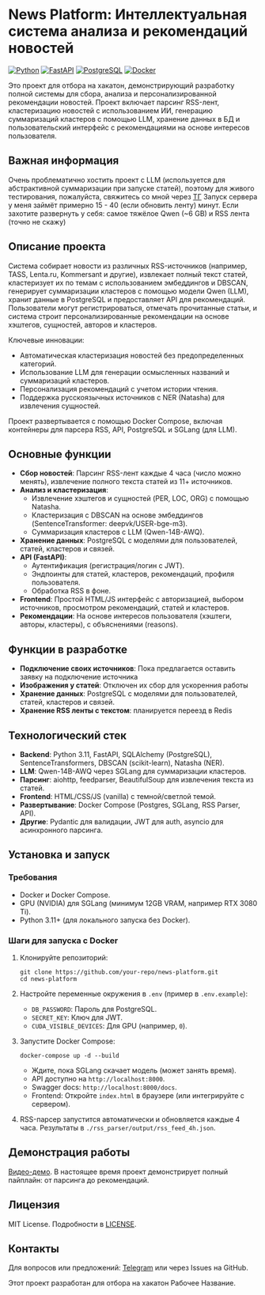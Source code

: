 # News Platform: Интеллектуальная система анализа и рекомендаций новостей

[![Python](https://img.shields.io/badge/Python-3.11-blue?logo=python)](https://www.python.org/)
[![FastAPI](https://img.shields.io/badge/FastAPI-0.112-green?logo=fastapi)](https://fastapi.tiangolo.com/)
[![PostgreSQL](https://img.shields.io/badge/PostgreSQL-15-blue?logo=postgresql)](https://www.postgresql.org/)
[![Docker](https://img.shields.io/badge/Docker-Compose-blue?logo=docker)](https://www.docker.com/)

Это проект для отбора на хакатон, демонстрирующий разработку полной системы для сбора, анализа и персонализированной рекомендации новостей. Проект включает парсинг RSS-лент, кластеризацию новостей с использованием ИИ, генерацию суммаризаций кластеров с помощью LLM, хранение данных в БД и пользовательский интерфейс с рекомендациями на основе интересов пользователя.

## Важная информация

Очень проблематично хостить проект с LLM (используется для абстрактивной суммаризации при запуске статей), поэтому для живого тестирования, пожалуйста, свяжитесь со мной через [ТГ](https://t.me/Ano2007nim)
Запуск сервера у меня займёт примерно 15 - 40 (если обновить ленту) минут. 
Если захотите развернуть у себя: самое тяжёлое Qwen (~6 GB) и RSS лента (точно не скажу)

## Описание проекта

Система собирает новости из различных RSS-источников (например, TASS, Lenta.ru, Kommersant и другие), извлекает полный текст статей, кластеризует их по темам с использованием эмбеддингов и DBSCAN, генерирует суммаризации кластеров с помощью модели Qwen (LLM), хранит данные в PostgreSQL и предоставляет API для рекомендаций. Пользователи могут регистрироваться, отмечать прочитанные статьи, и система строит персонализированные рекомендации на основе хэштегов, сущностей, авторов и кластеров.

Ключевые инновации:
- Автоматическая кластеризация новостей без предопределенных категорий.
- Использование LLM для генерации осмысленных названий и суммаризаций кластеров.
- Персонализация рекомендаций с учетом истории чтения.
- Поддержка русскоязычных источников с NER (Natasha) для извлечения сущностей.

Проект развертывается с помощью Docker Compose, включая контейнеры для парсера RSS, API, PostgreSQL и SGLang (для LLM).

## Основные функции

- **Сбор новостей**: Парсинг RSS-лент каждые 4 часа (число можно менять), извлечение полного текста статей из 11+ источников.
- **Анализ и кластеризация**: 
  - Извлечение хэштегов и сущностей (PER, LOC, ORG) с помощью Natasha.
  - Кластеризация с DBSCAN на основе эмбеддингов (SentenceTransformer: deepvk/USER-bge-m3).
  - Суммаризация кластеров с LLM (Qwen-14B-AWQ).
- **Хранение данных**: PostgreSQL с моделями для пользователей, статей, кластеров и связей.
- **API (FastAPI)**: 
  - Аутентификация (регистрация/логин с JWT).
  - Эндпоинты для статей, кластеров, рекомендаций, профиля пользователя.
  - Обработка RSS в фоне.
- **Frontend**: Простой HTML/JS интерфейс с авторизацией, выбором источников, просмотром рекомендаций, статей и кластеров.
- **Рекомендации**: На основе интересов пользователя (хэштеги, авторы, кластеры), с объяснениями (reasons).

## Функции в разработке

- **Подключение своих источников**: Пока предлагается оставить заявку на подключение источника
- **Изображения у статей**: Отключен их сбор для ускоренния работы 
- **Хранение данных**: PostgreSQL с моделями для пользователей, статей, кластеров и связей.
- **Хранение RSS ленты с текстом**: планируется переезд в Redis

## Технологический стек

- **Backend**: Python 3.11, FastAPI, SQLAlchemy (PostgreSQL), SentenceTransformers, DBSCAN (scikit-learn), Natasha (NER).
- **LLM**: Qwen-14B-AWQ через SGLang для суммаризации кластеров.
- **Парсинг**: aiohttp, feedparser, BeautifulSoup для извлечения текста из статей.
- **Frontend**: HTML/CSS/JS (vanilla) с темной/светлой темой.
- **Развертывание**: Docker Compose (Postgres, SGLang, RSS Parser, API).
- **Другие**: Pydantic для валидации, JWT для auth, asyncio для асинхронного парсинга.

## Установка и запуск

### Требования
- Docker и Docker Compose.
- GPU (NVIDIA) для SGLang (минимум 12GB VRAM, например RTX 3080 Ti).
- Python 3.11+ (для локального запуска без Docker).

### Шаги для запуска с Docker
1. Клонируйте репозиторий:
   ```
   git clone https://github.com/your-repo/news-platform.git
   cd news-platform
   ```
2. Настройте переменные окружения в `.env` (пример в `.env.example`):
   - `DB_PASSWORD`: Пароль для PostgreSQL.
   - `SECRET_KEY`: Ключ для JWT.
   - `CUDA_VISIBLE_DEVICES`: Для GPU (например, `0`).

3. Запустите Docker Compose:
   ```
   docker-compose up -d --build
   ```
   - Ждите, пока SGLang скачает модель (может занять время).
   - API доступно на `http://localhost:8000`.
   - Swagger docs: `http://localhost:8000/docs`.
   - Frontend: Откройте `index.html` в браузере (или интегрируйте с сервером).

4. RSS-парсер запустится автоматически и обновляется каждые 4 часа. Результаты в `./rss_parser/output/rss_feed_4h.json`.

## Демонстрация работы
[Видео-демо](https://drive.google.com/file/d/1LZlGolqCl5mPHjCZBjQCePiyYZynaeWk/view?usp=sharing). В настоящее время проект демонстрирует полный пайплайн: от парсинга до рекомендаций.

## Лицензия
MIT License. Подробности в [LICENSE](LICENSE).

## Контакты
Для вопросов или предложений: [Telegram](https://t.me/Ano2007nim) или через Issues на GitHub.

Этот проект разработан для отбора на хакатон Рабочее Название.
